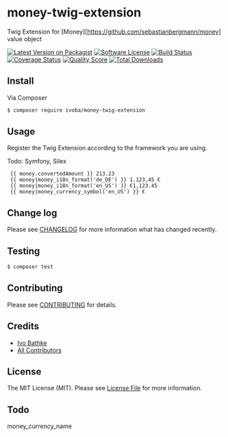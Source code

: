 # money-twig-extension

Twig Extension for [Money][https://github.com/sebastianbergmann/money] value object

[![Latest Version on Packagist][ico-version]][link-packagist]
[![Software License][ico-license]](LICENSE.md)
[![Build Status][ico-travis]][link-travis]
[![Coverage Status][ico-scrutinizer]][link-scrutinizer]
[![Quality Score][ico-code-quality]][link-code-quality]
[![Total Downloads][ico-downloads]][link-downloads]

## Install

Via Composer

``` bash
$ composer require ivoba/money-twig-extension
```

## Usage
Register the Twig Extension according to the framework you are using.

Todo: Symfony, Silex

```
 {{ money.convertedAmount }} 213.23
 {{ money|money_i18n_format('de_DE') }} 1.123,45 €
 {{ money|money_i18n_format('en_US') }} €1,123.45
 {{ money|money_currency_symbol('en_US') }} €
```

## Change log

Please see [CHANGELOG](CHANGELOG.md) for more information what has changed recently.

## Testing

``` bash
$ composer test
```

## Contributing

Please see [CONTRIBUTING](CONTRIBUTING.md) for details.

## Credits

- [Ivo Bathke][link-author]
- [All Contributors][link-contributors]

## License

The MIT License (MIT). Please see [License File](LICENSE.md) for more information.

[ico-version]: https://img.shields.io/packagist/v/ivoba/money-twig-extension.svg?style=flat-square
[ico-license]: https://img.shields.io/badge/license-MIT-brightgreen.svg?style=flat-square
[ico-travis]: https://img.shields.io/travis/ivoba/money-twig-extension/master.svg?style=flat-square
[ico-scrutinizer]: https://img.shields.io/scrutinizer/coverage/g/ivoba/money-twig-extension.svg?style=flat-square
[ico-code-quality]: https://img.shields.io/scrutinizer/g/ivoba/money-twig-extension.svg?style=flat-square
[ico-downloads]: https://img.shields.io/packagist/dt/ivoba/money-twig-extension.svg?style=flat-square

[link-packagist]: https://packagist.org/packages/ivoba/money-twig-extension
[link-travis]: https://travis-ci.org/ivoba/money-twig-extension
[link-scrutinizer]: https://scrutinizer-ci.com/g/ivoba/money-twig-extension/code-structure
[link-code-quality]: https://scrutinizer-ci.com/g/ivoba/money-twig-extension
[link-downloads]: https://packagist.org/packages/ivoba/money-twig-extension
[link-author]: https://github.com/ivoba
[link-contributors]: ../../contributors


## Todo 

money_currency_name
